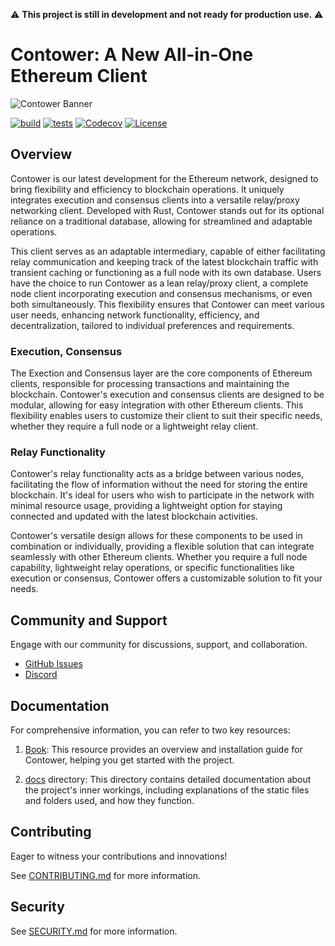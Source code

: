 ⚠️ **This project is still in development and not ready for production use.** ⚠️

# Contower: A New All-in-One Ethereum Client

![Contower Banner](assets/repo_banner.webp)

[![build](https://github.com/nodura/conTower/actions/workflows/build.yml/badge.svg)](https://github.com/nodura/conTower/actions/workflows/build.yml)
[![tests](https://github.com/nodura/conTower/actions/workflows/tests.yml/badge.svg)](https://github.com/nodura/conTower/actions/workflows/tests.yml)
[![Codecov](https://img.shields.io/codecov/c/github/nodura/conTower?token=JT1850HR9J)](https://app.codecov.io/gh/nodura/conTower)
[![License](https://img.shields.io/badge/License-Apache_2.0-blue.svg)](https://opensource.org/licenses/Apache-2.0)

## Overview

Contower is our latest development for the Ethereum network, designed to bring flexibility and efficiency to blockchain operations. It uniquely integrates execution and consensus clients into a versatile relay/proxy networking client. Developed with Rust, Contower stands out for its optional reliance on a traditional database, allowing for streamlined and adaptable operations.

This client serves as an adaptable intermediary, capable of either facilitating relay communication and keeping track of the latest blockchain traffic with transient caching or functioning as a full node with its own database. Users have the choice to run Contower as a lean relay/proxy client, a complete node client incorporating execution and consensus mechanisms, or even both simultaneously. This flexibility ensures that Contower can meet various user needs, enhancing network functionality, efficiency, and decentralization, tailored to individual preferences and requirements.

### Execution, Consensus

The Exection and Consensus layer are the core components of Ethereum clients, responsible for processing transactions and maintaining the blockchain. Contower's execution and consensus clients are designed to be modular, allowing for easy integration with other Ethereum clients. This flexibility enables users to customize their client to suit their specific needs, whether they require a full node or a lightweight relay client.

### Relay Functionality

Contower's relay functionality acts as a bridge between various nodes, facilitating the flow of information without the need for storing the entire blockchain. It's ideal for users who wish to participate in the network with minimal resource usage, providing a lightweight option for staying connected and updated with the latest blockchain activities.

Contower's versatile design allows for these components to be used in combination or individually, providing a flexible solution that can integrate seamlessly with other Ethereum clients. Whether you require a full node capability, lightweight relay operations, or specific functionalities like execution or consensus, Contower offers a customizable solution to fit your needs.

## Community and Support

Engage with our community for discussions, support, and collaboration.

-   [GitHub Issues](https://github.com/nodura/conTower/issues)
-   [Discord](https://discord.gg/vHWpWsjCqx)

## Documentation

For comprehensive information, you can refer to two key resources:

1. [Book](https://nodura.github.io/Contower/): This resource provides an overview and installation guide for Contower, helping you get started with the project.

2. [docs](docs/) directory: This directory contains detailed documentation about the project's inner workings, including explanations of the static files and folders used, and how they function.

## Contributing

Eager to witness your contributions and innovations!

See [CONTRIBUTING.md](CONTRIBUTING.md) for more information.

## Security

See [SECURITY.md](SECURITY.md) for more information.

